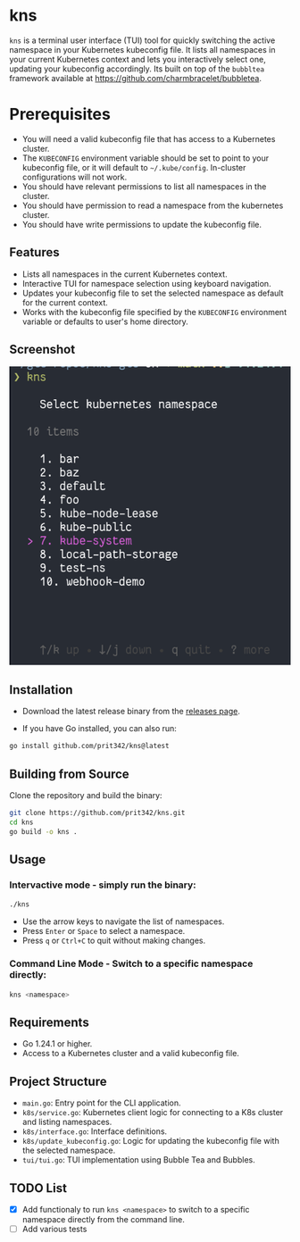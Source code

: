 # kns

`kns` is a terminal user interface (TUI) tool for quickly switching the active namespace in your Kubernetes kubeconfig file. It lists all namespaces in your current Kubernetes context and lets you interactively select one, updating your kubeconfig accordingly. Its built on top of the `bubbltea` framework available at https://github.com/charmbracelet/bubbletea.

# Prerequisites
- You will need a valid kubeconfig file that has access to a Kubernetes cluster.
- The `KUBECONFIG` environment variable should be set to point to your kubeconfig file, or it will default to `~/.kube/config`. In-cluster configurations will not work.
- You should have relevant permissions to list all namespaces in the cluster.
- You should have permission to read a namespace from the kubernetes cluster.
- You should have write permissions to update the kubeconfig file.

## Features

- Lists all namespaces in the current Kubernetes context.
- Interactive TUI for namespace selection using keyboard navigation.
- Updates your kubeconfig file to set the selected namespace as default for the current context.
- Works with the kubeconfig file specified by the `KUBECONFIG` environment variable or defaults to user's home directory.


## Screenshot
![kns screenshot](img/1.png)

## Installation

- Download the latest release binary from the [releases page](https://github.com/prit342/kns/releases).

- If you have Go installed, you can also run:
```sh
go install github.com/prit342/kns@latest
```

## Building from Source
Clone the repository and build the binary:

```sh
git clone https://github.com/prit342/kns.git
cd kns
go build -o kns .
```

## Usage

### Intervactive mode - simply run the binary:

```sh
./kns
```

- Use the arrow keys to navigate the list of namespaces.
- Press `Enter` or `Space` to select a namespace.
- Press `q` or `Ctrl+C` to quit without making changes.

### Command Line Mode - Switch to a specific namespace directly:
```sh
kns <namespace>
```

## Requirements

- Go 1.24.1 or higher.
- Access to a Kubernetes cluster and a valid kubeconfig file.

## Project Structure

- `main.go`: Entry point for the CLI application.
- `k8s/service.go`: Kubernetes client logic for connecting to a K8s cluster and listing namespaces.
- `k8s/interface.go`: Interface definitions.
- `k8s/update_kubeconfig.go`: Logic for updating the kubeconfig file with the selected namespace.
- `tui/tui.go`: TUI implementation using Bubble Tea and Bubbles.


## TODO List
- [x] Add functionaly to run `kns <namespace>` to switch to a specific namespace directly from the command line.
- [ ] Add various tests
